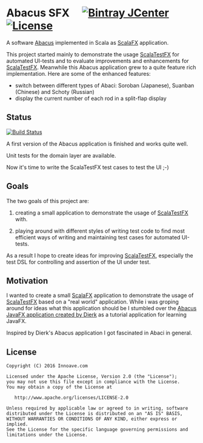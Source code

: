 # Abacus SFX &nbsp;&nbsp;&nbsp; [![Bintray JCenter](https://img.shields.io/bintray/v/haraldmaida/maven/abacus-sfx.svg?label=release&style=flat-square)](https://bintray.com/haraldmaida/maven/abacus-sfx) [![License](http://img.shields.io/:license-Apache%202.0-red.svg?style=flat-square)](http://www.apache.org/licenses/LICENSE-2.0.txt)

A software [Abacus](https://en.wikipedia.org/wiki/Abacus) implemented in Scala as [ScalaFX](http://www.scalafx.org) application.

This project started mainly to demonstrate the usage [ScalaTestFX](https://github.com/haraldmaida/ScalaTestFX) for automated UI-tests and to evaluate improvements and enhancements for [ScalaTestFX](https://github.com/haraldmaida/ScalaTestFX). Meanwhile this Abacus application grew to a quite feature rich implementation. Here are some of the enhanced features:

- switch between different types of Abaci: Soroban (Japanese), Suanban (Chinese) and Schoty (Russian)
- display the current number of each rod in a split-flap display

## Status

[![Build Status](https://img.shields.io/travis/haraldmaida/AbacusSFX/master.svg?style=flat-square)](https://travis-ci.org/haraldmaida/AbacusSFX)

A first version of the Abacus application is finished and works quite well.

Unit tests for the domain layer are available.

Now it's time to write the ScalaTestFX test cases to test the UI ;-)

## Goals

The two goals of this project are:

1. creating a small application to demonstrate the usage of [ScalaTestFX](https://github.com/haraldmaida/ScalaTestFX) with.

2. playing around with different styles of writing test code to find most efficient ways of writing and maintaining test cases for automated UI-tests.

As a result I hope to create ideas for improving [ScalaTestFX](https://github.com/haraldmaida/ScalaTestFX), especially the test DSL for controlling and assertion of the UI under test.

## Motivation

I wanted to create a small [ScalaFX](http://www.scalafx.org) application to demonstrate the usage of  [ScalaTestFX](https://github.com/haraldmaida/ScalaTestFX) based on a "real world" application. While i was groping around for ideas what this application should be I stumbled over the [Abacus JavaFX application created by Dierk](https://github.com/Dierk/learnJavaFx) as a tutorial application for learning JavaFX.

Inspired by Dierk's Abacus application I got fascinated in Abaci in general.



## License

    Copyright (C) 2016 Innoave.com

    Licensed under the Apache License, Version 2.0 (the "License");
    you may not use this file except in compliance with the License.
    You may obtain a copy of the License at

       http://www.apache.org/licenses/LICENSE-2.0

    Unless required by applicable law or agreed to in writing, software
    distributed under the License is distributed on an "AS IS" BASIS,
    WITHOUT WARRANTIES OR CONDITIONS OF ANY KIND, either express or implied.
    See the License for the specific language governing permissions and
    limitations under the License.
  
